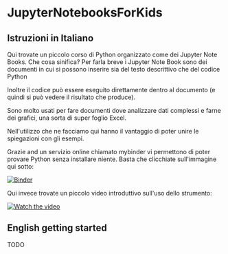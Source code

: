 # JupyterNotebooksForKids

## Istruzioni in Italiano

Qui trovate un piccolo corso di Python organizzato come dei Jupyter Note Books. Che cosa sinifica? Per farla breve i Jupyter Note Book sono dei documenti in cui si possono inserire sia del testo descrittivo che del codice Python

Inoltre il codice può essere eseguito direttamente dentro al documento (e quindi si può vedere il risultato che produce). 

Sono molto usati per fare documenti dove analizzare dati complessi e farne dei grafici, una sorta di super foglio Excel.

Nell'utilizzo che ne facciamo qui hanno il vantaggio di poter unire le spiegazioni con gli esempi. 

Grazie and un servizio online chiamato mybinder vi permettono di poter provare Python senza installare niente. 
Basta che clicchiate sull'immagine qui sotto: 

[![Binder](https://mybinder.org/badge_logo.svg)](https://mybinder.org/v2/gh/maeste/JupyterNotebooksForKids/master?filepath=IT)

Qui invece trovate un piccolo video introduttivo sull'uso dello strumento:

[![Watch the video](https://img.youtube.com/vi/zUJUfqTxYwc/maxresdefault.jpg)](https://youtu.be/zUJUfqTxYwc)

## English getting started

TODO 

